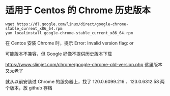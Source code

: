 # 适用于 Centos 的 Chrome 历史版本

    wget https://dl.google.com/linux/direct/google-chrome-stable_current_x86_64.rpm
    yum localinstall google-chrome-stable_current_x86_64.rpm

在 Centos 安装 Chrome 时，提示 Error: Invalid version flag: or

可能版本不兼容，但 Google 好像不提供历史版本下载


https://www.slimjet.com/chrome/google-chrome-old-version.php  这里版本又太老了

就从以前安装过 Chrome 的服务器上，找了 120.0.6099.216 、123.0.6312.58 两个版本，放 github 存档






